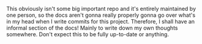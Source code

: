 This obviously isn't some big important repo and it's entirely maintained by one person, so the docs aren't gonna really properly gonna go over what's in my head when I write commits for this project. Therefore, I shall have an informal section of the docs! Mainly to write down my own thoughts somewhere. Don't expect this to be fully up-to-date or anything.
